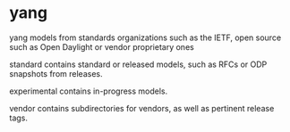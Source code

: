 yang
====

yang models from standards organizations such as the IETF, open source such as Open Daylight or vendor proprietary ones

standard contains standard or released models, such as RFCs or ODP snapshots from releases. 

experimental contains in-progress models.

vendor contains subdirectories for vendors, as well as pertinent release tags.


